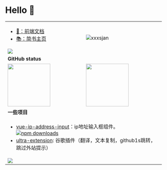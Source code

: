 # Hello 👋

<!-- 你好，我是一名前端开发，一起来搞技术吧！ -->

<table>
  <tr>
    <td>
      <ul>
        <li>
          <a target="_blank" href="https://blog.dolam.fun">📖：前端文档</a>
        </li>
         <li>
          <a target="_blank" href="https://www.jianshu.com/u/2b406a3be47b">📚：简书主页</a>
        </li>
      </ul>
      <div>
        <img src="https://readme-typing-svg.herokuapp.com?font=DynaPuff&size=20&pause=1000&color=9999FF&center=true&vCenter=true&width=500&height=22&lines=再多看一眼就会爆炸++++++💥"/>
      </div>
    </td>
    <td  >
      <img src="https://count.getloli.com/get/@:xxxsjan" alt="xxxsjan" />
    </td>
  </tr>
  <tr>
    <td colspan="2"><b>GitHub status</b></td>
  </tr>
  <tr>
    <td>
      <img align="" height="137px" src="https://github-readme-stats.vercel.app/api?username=xxxsjan&hide_title=true&hide_border=true&show_icons=true&include_all_commits=true&line_height=21&bg_color=0,EC6C6C,FFD479,FFFC79,73FA79&theme=graywhite&locale=cn" />
    </td>
    <td>
      <img align="" height="137px" src="https://github-readme-stats.vercel.app/api/top-langs/?username=xxxsjan&hide_title=true&hide_border=true&layout=compact&bg_color=0,73FA79,73FDFF,D783FF&theme=graywhite&locale=cn" />
    </td>
  </tr>
  <tr>
    <td colspan="2"><b>一些项目</b></td>
  </tr>
  <tr>
    <td colspan="2">
      <ul>
        <li>
            <a target="_blank"  href="https://www.npmjs.com/package/vue-ip-address-input">vue-ip-address-input</a>：ip地址输入框组件。
            <a target="_blank" href="https://www.npmjs.com/package/vue-ip-address-input">
              <img src="https://img.shields.io/npm/dt/vue-ip-address-input?style=flat&label=downloads&color=cb3837&labelColor=cb0000&logo=npm"  alt="npm downloads" />
            </a>
        </li>
<!--         <li>
            <a target="_blank" href="https://github.com/xxxsjan/py-ncm-to-mp3">py-ncm-to-mp3</a>: 网易云ncm转mp3（python）
            <a target="_blank" href="https://github.com/xxxsjan/py-ncm-to-mp3">
              <img src="https://img.shields.io/github/stars/xxxsjan/py-ncm-to-mp3" />
            </a>
        </li> -->
        <li>
            <a target="_blank" href="https://github.com/xxxsjan/ultra-extension">ultra-extension</a>: 谷歌插件（翻译，文本复制，github1s跳转，跳过外站提示）
        </li>
<!--         <li>
            <a target="_blank" href="https://github.com/xxxsjan/taro-fresh-rabbit">taro-fresh-rabbit</a>: 小兔鲜商城 (taro)
        </li> -->
      </ul>
    </td>
  </tr>

  <tr>
    <td colspan="2">
      <img src="https://github-readme-activity-graph.vercel.app/graph?username=xxxsjan&theme=github&height=250" />
      <!-- 贪吃蛇 -->
      <!--  <picture>
        <source media="(prefers-color-scheme: dark)" srcset="https://raw.githubusercontent.com/xxxsjan/xxxsjan/output/github-contribution-grid-snake-dark.svg">
        <source media="(prefers-color-scheme: light)" srcset="https://raw.githubusercontent.com/xxxsjan/xxxsjan/output/github-contribution-grid-snake.svg">
        <img alt="github contribution grid snake animation" src="https://raw.githubusercontent.com/xxxsjan/xxxsjan/output/github-contribution-grid-snake.svg">
      </picture> -->
    </td>
  </tr>
</table>

